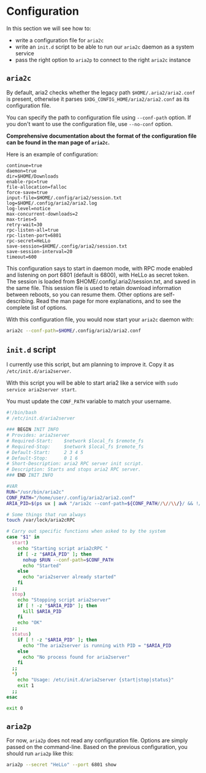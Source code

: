 # Configuration
In this section we will see how to:
- write a configuration file for `aria2c`
- write an `init.d` script to be able to run our `aria2c` daemon as a system service
- pass the right option to `aria2p` to connect to the right `aria2c` instance

## `aria2c`
By default, aria2 checks whether the legacy path `$HOME/.aria2/aria2.conf` is present,
otherwise it parses `$XDG_CONFIG_HOME/aria2/aria2.conf` as its configuration file.

You can specify the path to configuration file using `--conf-path` option.
If you don't want to use the configuration file, use `--no-conf` option.

**Comprehensive documentation about the format of the configuration file can be found in the man page of `aria2c`.**

Here is an example of configuration:

```
continue=true
daemon=true
dir=$HOME/Downloads
enable-rpc=true
file-allocation=falloc
force-save=true
input-file=$HOME/.config/aria2/session.txt
log=$HOME/.config/aria2/aria2.log
log-level=notice
max-concurrent-downloads=2
max-tries=5
retry-wait=30
rpc-listen-all=true
rpc-listen-port=6801
rpc-secret=HeLLo
save-session=$HOME/.config/aria2/session.txt
save-session-interval=20
timeout=600
```

This configuration says to start in daemon mode, with RPC mode enabled and listening on port 6801
(default is 6800), with HeLLo as secret token.
The session is loaded from $HOME/.config/.aria2/session.txt, and saved in the same file.
This session file is used to retain download information between reboots, so you can resume them.
Other options are self-describing. Read the man page for more explanations, and to see the complete list of options.

With this configuration file, you would now start your `aria2c` daemon with:

```bash
aria2c --conf-path=$HOME/.config/aria2/aria2.conf
```

## `init.d` script
I currently use this script, but am planning to improve it. Copy it as `/etc/init.d/aria2server`.

With this script you will be able to start aria2 like a service with
`sudo service aria2server start`.

You must update the `CONF_PATH` variable to match your username.

```bash
#!/bin/bash
# /etc/init.d/aria2server

### BEGIN INIT INFO
# Provides: aria2server
# Required-Start:    $network $local_fs $remote_fs
# Required-Stop:     $network $local_fs $remote_fs
# Default-Start:     2 3 4 5
# Default-Stop:      0 1 6
# Short-Description: aria2 RPC server init script.
# Description: Starts and stops aria2 RPC server.
### END INIT INFO

#VAR
RUN="/usr/bin/aria2c"
CONF_PATH="/home/user/.config/aria2/aria2.conf"
ARIA_PID=$(ps ux | awk "/aria2c --conf-path=${CONF_PATH//\//\\/}/ && !/awk/ {print \$2}")

# Some things that run always
touch /var/lock/aria2cRPC

# Carry out specific functions when asked to by the system
case "$1" in
  start)
    echo "Starting script aria2cRPC "
    if [ -z "$ARIA_PID" ]; then
      nohup $RUN --conf-path=$CONF_PATH
      echo "Started"
    else
      echo "aria2server already started"
    fi
  ;;
  stop)
    echo "Stopping script aria2server"
    if [ ! -z "$ARIA_PID" ]; then
      kill $ARIA_PID
    fi
    echo "OK"
  ;;
  status)
    if [ ! -z "$ARIA_PID" ]; then
      echo "The aria2server is running with PID = "$ARIA_PID
    else
      echo "No process found for aria2server"
    fi
  ;;
  *)
    echo "Usage: /etc/init.d/aria2server {start|stop|status}"
    exit 1
  ;;
esac

exit 0
```

## `aria2p`
For now, `aria2p` does not read any configuration file. Options are simply passed on the command-line.
Based on the previous configuration, you should run `aria2p` like this:

```bash
aria2p --secret "HeLLo" --port 6801 show
```
